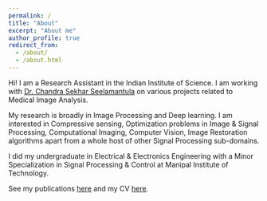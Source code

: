 ```yaml
---
permalink: /
title: "About"
excerpt: "About me"
author_profile: true
redirect_from: 
  - /about/
  - /about.html
---
```


Hi! I am a Research Assistant in the Indian Institute of Science. I am working with [Dr. Chandra Sekhar Seelamantula](https://sites.google.com/site/chandrasekharseelamantula/) on various projects related to Medical Image Analysis.

My research is broadly in Image Processing and Deep learning. I am interested in Compressive sensing, Optimization problems in Image & Signal Processing, Computational Imaging, Computer Vision, Image Restoration algorithms apart from a whole host of other Signal Processing sub-domains. 

I did my undergraduate in Electrical & Electronics Engineering with a Minor Specialization in Signal Processing & Control at Manipal Institute of Technology.


See my publications [here](https://adarshd19.github.io) and my CV [here](https://drive.google.com/file/d/1F6nfn86JMNSz4cUsKt0ydf_CeOQeltc_/view?usp=sharing).
<!-- (https://adarshd19.github.io/cv/). -->
<!-- https://adarshd19.github.io/publications/ -->